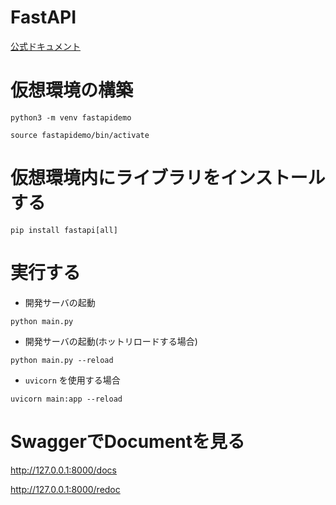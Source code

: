 # FastAPI

[公式ドキュメント](https://fastapi.tiangolo.com/ja/)


# 仮想環境の構築

```
python3 -m venv fastapidemo
```

```
source fastapidemo/bin/activate
```


# 仮想環境内にライブラリをインストールする

```
pip install fastapi[all]
```

# 実行する

- 開発サーバの起動

```
python main.py
```

- 開発サーバの起動(ホットリロードする場合)

```
python main.py --reload
```

- `uvicorn` を使用する場合

```
uvicorn main:app --reload
```

# SwaggerでDocumentを見る

http://127.0.0.1:8000/docs

http://127.0.0.1:8000/redoc

